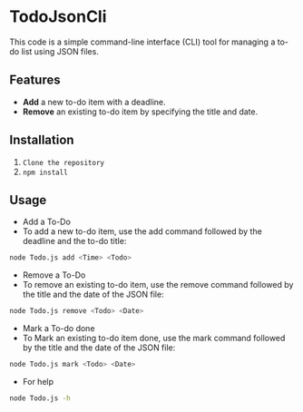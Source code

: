 # TodoJsonCli
This code is a simple command-line interface (CLI) tool for managing a to-do list using JSON files.
## Features
- **Add** a new to-do item with a deadline.
- **Remove** an existing to-do item by specifying the title and date.
## Installation
1. ```Clone the repository```
2. ```npm install```
## Usage
- Add a To-Do
- To add a new to-do item, use the add command followed by the deadline and the to-do title:
```bash
node Todo.js add <Time> <Todo>
```
- Remove a To-Do
- To remove an existing to-do item, use the remove command followed by the title and the date of the JSON file:
```bash
node Todo.js remove <Todo> <Date>
```
- Mark a To-do done
- To Mark an existing to-do item done, use the mark command followed by the title and the date of the JSON file:
```bash
node Todo.js mark <Todo> <Date>
```
- For help
```bash
node Todo.js -h
```
